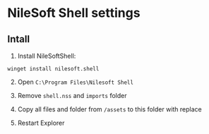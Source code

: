 # NileSoft Shell settings

## Intall

1. Install NileSoftShell:

```pwsh
winget install nilesoft.shell
```

2. Open `C:\Program Files\Nilesoft Shell`

3. Remove `shell.nss` and `imports` folder

4. Copy all files and folder from `/assets` to this folder with replace

5. Restart Explorer
